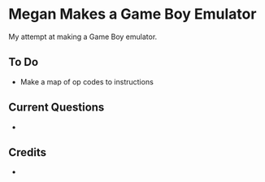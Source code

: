 # Megan Makes a Game Boy Emulator

My attempt at making a Game Boy emulator.

## To Do

* Make a map of op codes to instructions

## Current Questions

* 

## Credits

* 